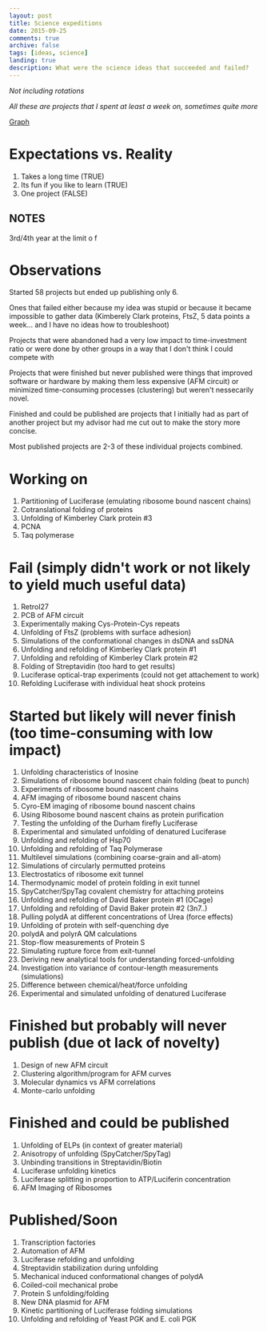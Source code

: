 ```yaml
---
layout: post
title: Science expeditions
date: 2015-09-25
comments: true
archive: false
tags: [ideas, science]
landing: true
description: What were the science ideas that succeeded and failed?
---
```


*Not including rotations*

*All these are projects that I spent at least a week on, sometimes quite more*

[Graph](https://docs.google.com/spreadsheets/d/12XvwpzOuwt69eqvVbLs3XeVX2hcm3GZ94F1I2zrpESY/pubhtml?gid=192644469&single=true)

# Expectations vs. Reality

1. Takes a long time (TRUE)
2. Its fun if you like to learn (TRUE)
3. One project (FALSE)

## NOTES

3rd/4th year at the limit o f

# Observations

Started 58 projects but ended up publishing only 6.

Ones that failed either because my idea was stupid or because it became impossible to gather data (Kimberely Clark proteins, FtsZ, 5 data points a week... and I have no ideas how to troubleshoot)

Projects that were abandoned had a very low impact to time-investment ratio or were done by other groups in a way that I don't think I could compete with

Projects that were finished but never published were things that improved software or hardware by making them less expensive (AFM circuit) or minimized time-consuming processes (clustering) but weren't nessecarily novel.

Finished and could be published are projects that I initially had as part of another project but my advisor had me cut out to make the story more concise.

Most published projects are 2-3 of these individual projects combined.

# Working on

1. Partitioning of Luciferase (emulating ribosome bound nascent chains)
2. Cotranslational folding of proteins
3. Unfolding of Kimberley Clark protein #3
4. PCNA
5. Taq polymerase

# Fail (simply didn't work or not likely to yield much useful data)

1. RetroI27
2. PCB of AFM circuit
3. Experimentally making Cys-Protein-Cys repeats
4. Unfolding of FtsZ (problems with surface adhesion)
5. Simulations of the conformational changes in dsDNA and ssDNA
6. Unfolding and refolding of Kimberley Clark protein #1
7. Unfolding and refolding of Kimberley Clark protein #2
8. Folding of Streptavidin (too hard to get results)
9. Luciferase optical-trap experiments (could not get attachement to work)
10. Refolding Luciferase with individual heat shock proteins

# Started but likely will never finish (too time-consuming with low impact)

1. Unfolding characteristics of Inosine
2. Simulations of ribosome bound nascent chain folding (beat to punch)
3. Experiments of ribosome bound nascent chains
4. AFM imaging of ribosome bound nascent chains
5. Cyro-EM imaging of ribosome bound nascent chains
6. Using Ribosome bound nascent chains as protein purification
7. Testing the unfolding of the Durham firefly Luciferase
8. Experimental and simulated unfolding of denatured Luciferase
9. Unfolding and refolding of Hsp70
10. Unfolding and refolding of Taq Polymerase
11. Multilevel simulations (combining coarse-grain and all-atom)
12. Simulations of circularly permutted proteins
13. Electrostatics of ribosome exit tunnel
14. Thermodynamic model of protein folding in exit tunnel
15. SpyCatcher/SpyTag covalent chemistry for attaching proteins
16. Unfolding and refolding of David Baker protein #1 (OCage)
17. Unfolding and refolding of David Baker protein #2 (3n7..)
18. Pulling polydA at different concentrations of Urea (force effects)
19. Unfolding of protein with self-quenching dye
20. polydA and polyrA QM calculations
21. Stop-flow measurements of Protein S
22. Simulating rupture force from exit-tunnel
23. Deriving new analytical tools for understanding forced-unfolding
24. Investigation into variance of contour-length measurements (simulations)
25. Difference between chemical/heat/force unfolding
26. Experimental and simulated unfolding of denatured Luciferase
 
# Finished but probably will never publish (due ot lack of novelty)

1. Design of new AFM circuit
2. Clustering algorithm/program for AFM curves
3. Molecular dynamics vs AFM correlations
4. Monte-carlo unfolding

# Finished and could be published

1. Unfolding of ELPs (in context of greater material)
2. Anisotropy of unfolding (SpyCatcher/SpyTag)
3. Unbinding transitions in Streptavidin/Biotin
4. Luciferase unfolding kinetics
5. Luciferase splitting in proportion to ATP/Luciferin concentration
7. AFM Imaging of Ribosomes

# Published/Soon

1. Transcription factories
2. Automation of AFM
3. Luciferase refolding and unfolding
4. Streptavidin stabilization during unfolding
5. Mechanical induced conformational changes of polydA
6. Coiled-coil mechanical probe
7. Protein S unfolding/folding
8. New DNA plasmid for AFM
9. Kinetic partitioning of Luciferase folding simulations
10. Unfolding and refolding of Yeast PGK and E. coli PGK

